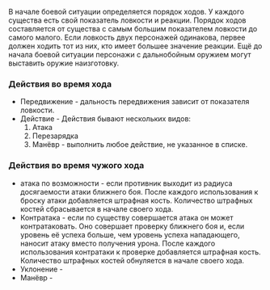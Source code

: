 В начале боевой ситуации определяется порядок ходов. У каждого существа есть свой показатель ловкости и реакции. Порядок ходов составляется от существа с самым большим показателем ловкости до самого малого. Если ловкость двух персонажей одинакова, первее должен ходить тот из них, кто имеет большее значение реакции.
Ещё до начала боевой ситуации персонажи с дальнобойным оружием могут выставить оружие наизготовку.

### Действия во время хода
- Передвижение - дальность передвижения зависит от показателя ловкости.
- Действие - Действия бывают нескольких видов:
  1. Атака
  2. Перезарядка
  3. Манёвр - выполнить любое действие, не указанное в списке.

### Действия во время чужого хода
- атака по возможности - если противник выходит из радиуса досягаемости атаки ближнего боя. После каждого использования к броску атаки добавляется штрафная кость. Количество штрафных костей сбрасывается в начале своего хода.
- Контратака - если по существу совершается атака он может контратаковать. Оно совершает проверку ближнего боя и, если уровень её успеха больше, чем уровень успеха нападающего, наносит атаку вместо получения урона. После каждого использования контратаки к проверке добавляется штрафная кость. Количество штрафных костей обнуляется в начале своего хода.
- Уклонение - 
- Манёвр -